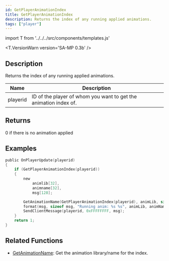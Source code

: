 ```yaml
---
id: GetPlayerAnimationIndex
title: GetPlayerAnimationIndex
description: Returns the index of any running applied animations.
tags: ["player"]
---
```


import T from '../../../src/components/templates.js'

<T.VersionWarn version='SA-MP 0.3b' />

## Description

Returns the index of any running applied animations.

| Name     | Description                                                      |
| -------- | ---------------------------------------------------------------- |
| playerid | ID of the player of whom you want to get the animation index of. |

## Returns

0 if there is no animation applied

## Examples

```c
public OnPlayerUpdate(playerid)
{
    if (GetPlayerAnimationIndex(playerid))
    {
        new
            animlib[32],
            animname[32],
            msg[128];

        GetAnimationName(GetPlayerAnimationIndex(playerid), animLib, sizeof animLib, animName, sizeof animName);
        format(msg, sizeof msg, "Running anim: %s %s", animLib, animName);
        SendClientMessage(playerid, 0xFFFFFFFF, msg);
    }
    return 1;
}
```

## Related Functions

- [GetAnimationName](GetAnimationName): Get the animation library/name for the index.
